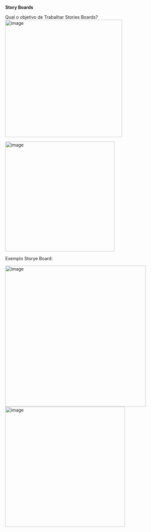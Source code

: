 **Story Boards**

Qual o objetivo de Trabalhar Stories Boards?
<img width="371" alt="image" src="https://github.com/aevilesaguiar/UX-Design/assets/52088444/a82040a3-1953-4859-b202-8a50187edf31">


<img width="347" alt="image" src="https://github.com/aevilesaguiar/UX-Design/assets/52088444/590c437f-3bee-4410-8347-06dce1e0f257">

Exemplo Storye Board:

<img width="446" alt="image" src="https://github.com/aevilesaguiar/UX-Design/assets/52088444/05110397-ad1d-4bac-afab-466bf73e22f0">


<img width="380" alt="image" src="https://github.com/aevilesaguiar/UX-Design/assets/52088444/c628f46c-91bf-44f8-af8e-739cf4edf5a9">
